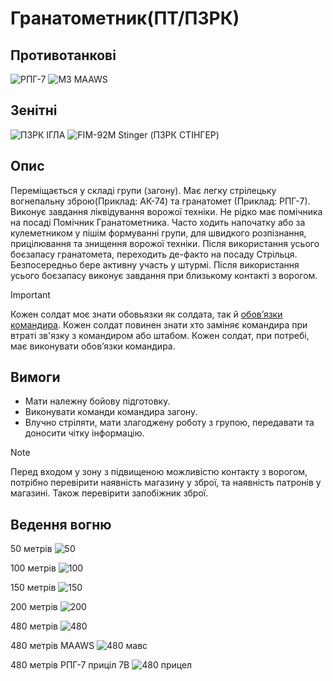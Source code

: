 # Гранатометник(ПТ/ПЗРК)

## Противотанкові

![РПГ-7](https://github.com/vsrJaguar/Materials/assets/83435477/966ed437-aaaa-444f-bf79-c4c88584f58f)
![M3 MAAWS](https://github.com/vsrJaguar/Materials/assets/83435477/21a072b3-6512-4068-92b9-7fd26100d2b6)

## Зенітні

![ПЗРК ІГЛА](https://github.com/vsrJaguar/Materials/assets/83435477/9a9da674-a5bd-4960-a086-d2e0fa9dca3b)
![FIM-92M Stinger (ПЗРК СТІНГЕР)](https://github.com/vsrJaguar/Materials/assets/83435477/c1acc7c4-b690-4160-bc6b-bcadb2781c08)

## Опис

Переміщається у складі групи (загону). Має легку стрілецьку вогнепальну зброю(Приклад: АК-74) та гранатомет (Приклад: РПГ-7). Виконує завдання ліквідування ворожої техніки. Не рідко має помічника на посаді Помічник Гранатометника. Часто ходить напочатку або за кулеметником у пішім формуванні групи, для швидкого розпізнання, прицілювання та знищення ворожої техніки. Після використання усього боєзапасу гранатомета, переходить де-факто на посаду Стрільця. Безпосередньо бере активну участь у штурмі. Після використання усього боєзапасу виконує завдання при близькому контакті з ворогом.

> [!IMPORTANT]
>  Кожен солдат моє знати обовьязки як солдата, так й [обовʼязки командира](https://github.com/vsrJaguar/Materials/blob/main/%D0%A0%D0%BE%D0%BB%D1%96/%D0%9E%D0%B1%D0%BE%D0%B2'%D1%8F%D0%B7%D0%BA%D0%B8/%D0%9E%D0%B1%D0%BE%D0%B2%CA%BC%D1%8F%D0%B7%D0%BA%D0%B8%20%D0%BA%D0%BE%D0%BC%D0%B0%D0%BD%D0%B4%D0%B8%D1%80%D0%B0.md). Кожен солдат повинен знати хто заміняє командира при втраті зв'язку з командиром або штабом. Кожен солдат, при потребі, має виконувати обовʼязки командира.


## Вимоги
- Мати належну бойову підготовку.
- Виконувати команди командира загону.
- Влучно стріляти, мати злагоджену роботу з групою, передавати та доносити чітку інформацію.

> [!NOTE]
> Перед входом у зону з підвищеною можливістю контакту з ворогом, потрібно перевірити наявність магазину у зброї, та наявність патронів у магазині. Також перевірити запобіжник зброї.

## Ведення вогню
50 метрів
![50](https://github.com/vsrJaguar/Materials/assets/83435477/07dca854-40bb-4a70-a0fb-324632968233)

100 метрів
![100](https://github.com/vsrJaguar/Materials/assets/83435477/22af9d3b-5216-48d9-aaf4-3e8daf1f5c88)

150 метрів
![150](https://github.com/vsrJaguar/Materials/assets/83435477/cfde5368-c4fb-44c1-970b-fb1dcb173ebb)

200 метрів
![200](https://github.com/vsrJaguar/Materials/assets/83435477/e7214996-7632-41c5-bb4d-0fe2de91d5a9)

480 метрів
![480](https://github.com/vsrJaguar/Materials/assets/83435477/00df0288-fba0-4480-b277-b2814103f1e1)

480 метрів MAAWS
![480 мавс](https://github.com/vsrJaguar/Materials/assets/83435477/3151ae6c-88bf-4e32-bb9f-91296ac35085)

480 метрів РПГ-7 приціл 7В
![480 прицел](https://github.com/vsrJaguar/Materials/assets/83435477/d66743c1-cbd0-44ad-8db4-f11bd593bb86)
